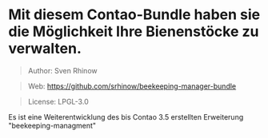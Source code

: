 # Mit diesem Contao-Bundle haben sie die Möglichkeit Ihre Bienenstöcke zu verwalten.

>Author: Sven Rhinow

>Web: https://github.com/srhinow/beekeeping-manager-bundle

>License: LPGL-3.0

Es ist eine Weiterentwicklung des bis Contao 3.5 erstellten Erweiterung "beekeeping-managment"
